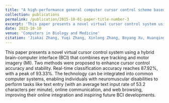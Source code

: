 ```yaml
---
title: "A high-performance general computer cursor control scheme based on a hybrid BCI combining motor imagery and eye-tracking"
collection: publications
permalink: /publication/2015-10-01-paper-title-number-3
excerpt: 'This paper presents a novel virtual cursor control system using a hybrid brain-computer interface (BCI) that combines eye tracking and motor imagery (MI). Two methods were proposed to enhance cursor control accuracy and stability. Real-time classification accuracy reaches 87.92%, with a peak of 93.33%. The technology can be integrated into common computer systems, enabling individuals with neuromuscular disabilities to perform tasks like text entry (with an average text input rate of 53.2 characters per minute), online communication, and web browsing, improving their online integration and inspiring future BCI developments.'
date: 2023-10-10
venue: 'Computers in Biology and Medicine'
citation: 'Jiakai Zhang, Yuqi Zhang, Xinlong Zhang, Boyang Xu, Huanqing Zhao, Tinghui Sun, Ju Wang, Xiaoyan Shen*, “A high-performance general computer cursor control scheme based on a hybrid BCI combining motor imagery and eye-tracking,” Computers in Biology and Medicine (under review).'
---
```


This paper presents a novel virtual cursor control system using a hybrid brain-computer interface (BCI) that combines eye tracking and motor imagery (MI). Two methods were proposed to enhance cursor control accuracy and stability. Real-time classification accuracy reaches 87.92%, with a peak of 93.33%. The technology can be integrated into common computer systems, enabling individuals with neuromuscular disabilities to perform tasks like text entry (with an average text input rate of 53.2 characters per minute), online communication, and web browsing, improving their online integration and inspiring future BCI developments.
